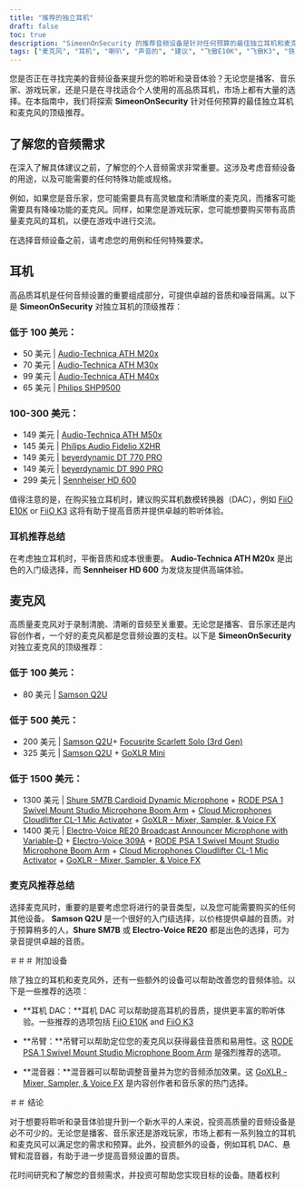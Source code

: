 ```yaml
---
title: "推荐的独立耳机"
draft: false
toc: true
description: "SimeonOnSecurity 的推荐音频设备是针对任何预算的最佳独立耳机和麦克风的综合指南。从 Audio-Technica ATH M20x 等经济实惠的选择到 Sennheiser HD 600 等高端产品，本指南涵盖了满足您所有音频需求的最佳音频设备。无论您是在寻找像 Samson Q2U 这样的经济型话筒，还是像 Shure SM7B 和 RODE PSA 1 这样的专业设置，SimeonOnSecurity 都能满足您的需求。那为什么还要等？立即开始探索专业音频设备的世界！"
tags: ["麦克风", "耳机", "喇叭", "声音的", "建议", "飞傲E10K", "飞傲K3", "铁三角 ATH M20x", "铁三角 ATH M30x", "铁三角 ATH M40x", "飞利浦 SHP9500", "铁三角 ATH M50x", "飞利浦 Audio Fidelio X2HR", "拜亚动力 DT 770 PRO", "拜亚动力 DT 990 PRO", "森海塞尔 HD 600", "参臣Q2U", "Focusrite 思嘉独奏", "GoXLR迷你", "舒尔 SM7B", "罗德 PSA 1", "云麦克风 Cloudlifter CL-1", "电声RE20", "电子语音 309A"]
---
```


您是否正在寻找完美的音频设备来提升您的聆听和录音体验？无论您是播客、音乐家、游戏玩家，还是只是在寻找适合个人使用的高品质耳机，市场上都有大量的选择。在本指南中，我们将探索 **SimeonOnSecurity** 针对任何预算的最佳独立耳机和麦克风的顶级推荐。

## 了解您的音频需求

在深入了解具体建议之前，了解您的个人音频需求非常重要。这涉及考虑音频设备的用途，以及可能需要的任何特殊功能或规格。

例如，如果您是音乐家，您可能需要具有高灵敏度和清晰度的麦克风，而播客可能需要具有降噪功能的麦克风。同样，如果您是游戏玩家，您可能想要购买带有高质量麦克风的耳机，以便在游戏中进行交流。

在选择音频设备之前，请考虑您的用例和任何特殊要求。

## 耳机

高品质耳机是任何音频设置的重要组成部分，可提供卓越的音质和噪音隔离。以下是 **SimeonOnSecurity** 对独立耳机的顶级推荐：

### 低于 100 美元：

- 50 美元 | [Audio-Technica ATH M20x](https://amzn.to/2TVE252)
- 70 美元 | [Audio-Technica ATH M30x](https://amzn.to/3aGF2Qs)
- 99 美元 | [Audio-Technica ATH M40x](https://amzn.to/2RMkYDv)
- 65 美元 | [Philips SHP9500](https://amzn.to/2RngkNb)

### 100-300 美元：

- 149 美元 | [Audio-Technica ATH M50x](https://amzn.to/2GozWu9)        
- 145 美元 | [Philips Audio Fidelio X2HR](https://amzn.to/2GozWu9)        
- 149 美元 | [beyerdynamic DT 770 PRO](https://amzn.to/30P8jDY)     
- 149 美元 | [beyerdynamic DT 990 PRO](https://amzn.to/37r9SdI)     
- 299 美元 | [Sennheiser HD 600](https://amzn.to/30QLDDj)

值得注意的是，在购买独立耳机时，建议购买耳机数模转换器（DAC），例如 [FiiO E10K](https://amzn.to/312xdQJ) or [FiiO K3](https://amzn.to/2uzpo8B) 这将有助于提高音质并提供卓越的聆听体验。

### 耳机推荐总结

在考虑独立耳机时，平衡音质和成本很重要。 **Audio-Technica ATH M20x** 是出色的入门级选择，而 **Sennheiser HD 600** 为发烧友提供高端体验。

## 麦克风

高质量麦克风对于录制清脆、清晰的音频至关重要。无论您是播客、音乐家还是内容创作者，一个好的麦克风都是您音频设置的支柱。以下是 **SimeonOnSecurity** 对独立麦克风的顶级推荐：

### 低于 100 美元：

- 80 美元 | [Samson Q2U](https://amzn.to/2GkpbZA)

### 低于 500 美元：

- 200 美元 | [Samson Q2U](https://amzn.to/2GkpbZA)+ [Focusrite Scarlett Solo (3rd Gen)](https://amzn.to/2ux8kA6)
- 325 美元 | [Samson Q2U](https://amzn.to/2GkpbZA) + [GoXLR Mini](https://amzn.to/37oB6BC)

### 低于 1500 美元：

- 1300 美元 | [Shure SM7B Cardioid Dynamic Microphone](https://amzn.to/36m9Gel) + [RODE PSA 1 Swivel Mount Studio Microphone Boom Arm](https://amzn.to/2tFgUwY) + [Cloud Microphones Cloudlifter CL-1 Mic Activator](https://amzn.to/2TUBi7W) + [GoXLR - Mixer, Sampler, & Voice FX](https://amzn.to/2tOcQdF)
- 1400 美元 | [Electro-Voice RE20 Broadcast Announcer Microphone with Variable-D](https://amzn.to/37s5uep)  + [Electro-Voice 309A](https://amzn.to/36mRhxV) + [RODE PSA 1 Swivel Mount Studio Microphone Boom Arm](https://amzn.to/2tFgUwY) + [Cloud Microphones Cloudlifter CL-1 Mic Activator](https://amzn.to/2TUBi7W) + [GoXLR - Mixer, Sampler, & Voice FX](https://amzn.to/2tOcQdF)

### 麦克风推荐总结

选择麦克风时，重要的是要考虑您将进行的录音类型，以及您可能需要购买的任何其他设备。 **Samson Q2U** 是一个很好的入门级选择，以价格提供卓越的音质。对于预算稍多的人，**Shure SM7B** 或 **Electro-Voice RE20** 都是出色的选择，可为录音提供卓越的音质。

＃＃＃ 附加设备

除了独立的耳机和麦克风外，还有一些额外的设备可以帮助改善您的音频体验。以下是一些推荐的选项：

- **耳机 DAC：**耳机 DAC 可以帮助提高耳机的音质，提供更丰富的聆听体验。一些推荐的选项包括 [FiiO E10K](https://amzn.to/312xdQJ) and [FiiO K3](https://amzn.to/2uzpo8B)

- **吊臂：**吊臂可以帮助定位您的麦克风以获得最佳音质和易用性。这 [RODE PSA 1 Swivel Mount Studio Microphone Boom Arm](https://amzn.to/2tFgUwY) 是强烈推荐的选项。

- **混音器：**混音器可以帮助调整音量并为您的音频添加效果。这 [GoXLR - Mixer, Sampler, & Voice FX](https://amzn.to/2tOcQdF) 是内容创作者和音乐家的热门选择。

＃＃ 结论

对于想要将聆听和录音体验提升到一个新水平的人来说，投资高质量的音频设备是必不可少的。无论您是播客、音乐家还是游戏玩家，市场上都有一系列独立的耳机和麦克风可以满足您的需求和预算。此外，投资额外的设备，例如耳机 DAC、悬臂和混音器，有助于进一步提高音频设置的音质。

花时间研究和了解您的音频需求，并投资可帮助您实现目标的设备。随着权利

